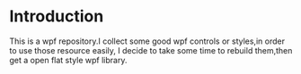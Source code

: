 # Introduction
This is a wpf repository.I collect some good wpf controls or styles,in order to use those resource easily,
I decide to take some time to rebuild them,then get a open flat style wpf library.
